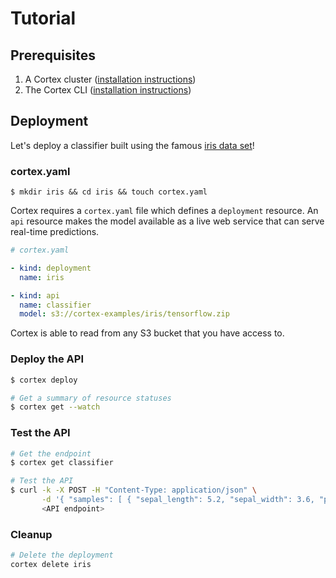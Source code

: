 # Tutorial

## Prerequisites

1. A Cortex cluster ([installation instructions](../cluster/install.md))
2. The Cortex CLI ([installation instructions](../cluster/install.md))

## Deployment

Let's deploy a classifier built using the famous [iris data set](https://archive.ics.uci.edu/ml/datasets/iris)!

### cortex.yaml

```text
$ mkdir iris && cd iris && touch cortex.yaml
```

Cortex requires a `cortex.yaml` file which defines a `deployment` resource. An `api` resource makes the model available as a live web service that can serve real-time predictions.

```yaml
# cortex.yaml

- kind: deployment
  name: iris

- kind: api
  name: classifier
  model: s3://cortex-examples/iris/tensorflow.zip
```

Cortex is able to read from any S3 bucket that you have access to.

### Deploy the API

```bash
$ cortex deploy

# Get a summary of resource statuses
$ cortex get --watch
```

### Test the API

```bash
# Get the endpoint
$ cortex get classifier

# Test the API
$ curl -k -X POST -H "Content-Type: application/json" \
       -d '{ "samples": [ { "sepal_length": 5.2, "sepal_width": 3.6, "petal_length": 1.4, "petal_width": 0.3 } ] }' \
       <API endpoint>
```

### Cleanup

```bash
# Delete the deployment
cortex delete iris
```
